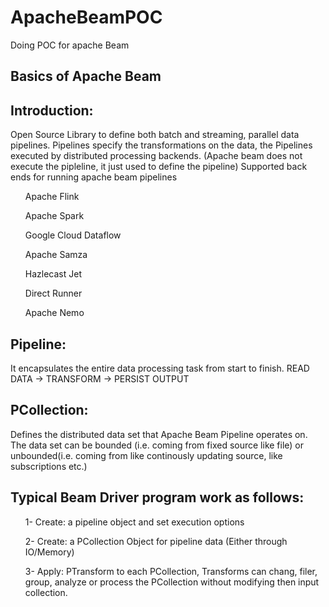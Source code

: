 # ApacheBeamPOC
Doing POC for apache Beam

Basics of Apache Beam
-----------------------

Introduction: 
-------------
Open Source Library to define both batch and streaming, parallel data pipelines.
Pipelines specify the transformations on the data, the Pipelines executed by distributed
processing backends. (Apache beam does not execute the pipleline, it just used to define the pipeline)
Supported back ends for running apache beam pipelines


 <ul> Apache Flink </ul>
  <ul> Apache Spark </ul>
   <ul> Google Cloud Dataflow</ul>
    <ul> Apache Samza </ul>
     <ul> Hazlecast Jet </ul>
     <ul> Direct Runner</ul>
     <ul> Apache Nemo</ul>


Pipeline:
---------
It encapsulates the entire data processing task from start to finish.
READ DATA -> TRANSFORM -> PERSIST OUTPUT

PCollection:
-------------
Defines the distributed data set that Apache Beam Pipeline operates on. The data set can be bounded (i.e. coming from fixed source like file)
or unbounded(i.e. coming from like continously updating source, like subscriptions etc.)

Typical Beam Driver program work as follows:
----------------------------------------------
<ul>1- Create: a pipeline object and set execution options</ul>
<ul>2- Create: a PCollection Object for pipeline data (Either through IO/Memory)</ul>
<ul>3- Apply: PTransform to each PCollection, Transforms can chang, filer, group, analyze or process the PCollection without 
modifying then input collection.</ul>